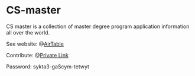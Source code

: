 # CS-master

CS master is a collection of master degree program application information all over the world.

See website: @[AirTable](https://airtable.com/shr8wZKvOMfCx4oTG/tblv2SrgdnsM0HH1C)

Contribute: @[Private Link](https://airtable.com/shra2OL1yMNrooL3L)

Password: sykta3-gaScym-tetwyt
